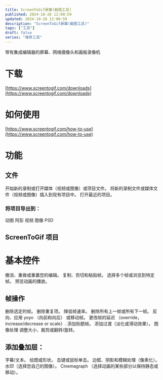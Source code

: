 ```yaml
---
title: ScreenToGif屏幕(截图工具)
published: 2024-10-26 12:00:59
updated: 2024-10-26 12:00:59
description: "ScreenToGif屏幕(截图工具)"
tags: ["工具"]
draft: false
series: "推荐工具"
---
```

带有集成编辑器的屏幕、网络摄像头和画板录像机
# 下载
[https://www.screentogif.com/downloads](https://www.screentogif.com/downloads)
# 如何使用
[https://www.screentogif.com/how-to-use](https://www.screentogif.com/how-to-use)
# 功能
## 文件
开始新的录制或打开媒体（视频或图像）或项目文件。
将新的录制文件或媒体文件（视频或图像）插入到现有项目中。
打开最近的项目。
### 将项目导出到：
动图
阿彭
视频
图像
PSD
## ScreenToGif 项目
# 基本控件
撤消、重做或重置您的编辑。
复制、剪切和粘贴帧。
选择多个帧或浏览到特定帧。
预览动画的播放。
## 帧操作
删除选定的帧。
删除重复项。
降低帧速率。
删除所有上一帧或所有下一帧。
反向、应用 yoyo （向前和向后） 或移动帧。
更改帧的延迟 （override， increase/decrease or scale）.
添加标题帧。
添加过渡（淡化或滑动效果）。
图像处理
调整大小、裁剪或翻转/旋转。
## 添加叠加层：
字幕/文本。
绘图或形状。
击键或鼠标单击。
边框、阴影和模糊处理（像素化）。
水印（选择您自己的图像）。
Cinemagraph （选择动画的某些部分以保持静态或移动）。
